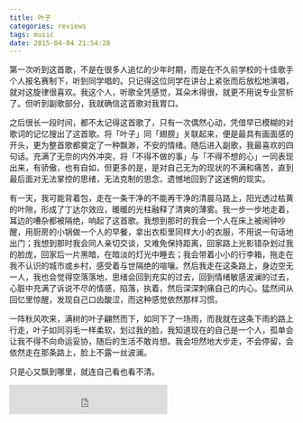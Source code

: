 ```yaml
---
title: 叶子
categories: reviews
tags: music
date: 2015-04-04 21:54:28
---
```


第一次听到这首歌，不是在很多人追忆的少年时期，而是在不久前学校的十佳歌手个人报名赛制下，听到同学唱的。只记得这位同学在讲台上紧张而后放松地演唱，就对这旋律很喜欢。我这个人，听歌全凭感觉，耳朵木得很，就更不用说专业赏析了。但听到副歌部分，我就确信这首歌对我胃口。

之后很长一段时间，都不太记得这首歌了，只有一次偶然心动，凭借早已模糊的对歌词的记忆搜出了这首歌。将「叶子」同「翅膀」关联起来，便是最具有画面感的开头，更为整首歌都奠定了一种飘渺，不安的情绪。随后进入副歌，我最喜欢的四句话。充满了无奈的内外冲突，将「不得不做的事」与「不得不想的心」一同表现出来，有骄傲，也有自如，但更多的是，是对自己无为的现状的不满和痛苦，直到最后面对无法掌控的思绪，无法克制的思念，遗憾地回到了这迷惘的现实。

有一天，我可能背着包，走在一条干净的不能再干净的清晨马路上，阳光透过枯黄的叶隙，形成了丁达尔效应，暖暖的光柱融释了清爽的薄雾。我一步一步地走着，耳边的嘈杂都被隔绝，响起了这首歌。我想到那时的我会一个人在床上被闹钟吵醒，用厨房的小锅做一个人的早餐，拿出衣柜里同样大小的衣服，不用说一句话地出门；我想到那时我会同人亲切交谈，又难免保持距离，回家路上光影错杂划过我的脸庞，回家后一片黑暗，在暗淡的灯光中睡去；我会带着小小的行李箱，拖走在我不认识的城市或乡村，感受着与世隔绝的喧嚷。然后我走在这条路上，身边空无一人，我也会觉得空落落地，思绪会回到充实的过去，回到情绪敏感波澜的过去，心脏中充满了诉说不尽的情感，陷落，执着，然后深深刺痛自己的内心。猛然间从回忆里惊醒，发现自己口齿酸涩，而这种感觉依然那样习惯。

一阵秋风吹来，满树的叶子翩然而下，如同下了一场雨，而我就在这条下雨的路上行走，叶子如同羽毛一样柔软，划过我的脸，我知道现在的自己是一个人，孤单会让我不得不向命运妥协，随后的生活不敢肖想。我会坦然地大步走，不会停留，会依然走在那条路上，脸上不露一丝波澜。

只是心又飘到哪里，就连自己看也看不清。

<iframe frameborder="no" align="middle" border="0" marginwidth="0" marginheight="0" width=280 height=52 src="https://music.163.com/outchain/player?type=2&id=4877006&auto=1&height=32"></iframe>